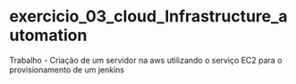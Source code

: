 # exercicio_03_cloud_Infrastructure_automation
Trabalho -  Criação de um servidor na aws utilizando o serviço EC2 para o provisionamento de um jenkins 

